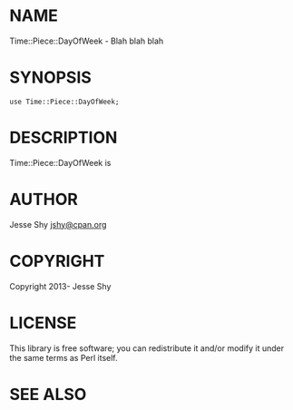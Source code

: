 # NAME

Time::Piece::DayOfWeek - Blah blah blah

# SYNOPSIS

    use Time::Piece::DayOfWeek;

# DESCRIPTION

Time::Piece::DayOfWeek is

# AUTHOR

Jesse Shy <jshy@cpan.org>

# COPYRIGHT

Copyright 2013- Jesse Shy

# LICENSE

This library is free software; you can redistribute it and/or modify
it under the same terms as Perl itself.

# SEE ALSO
